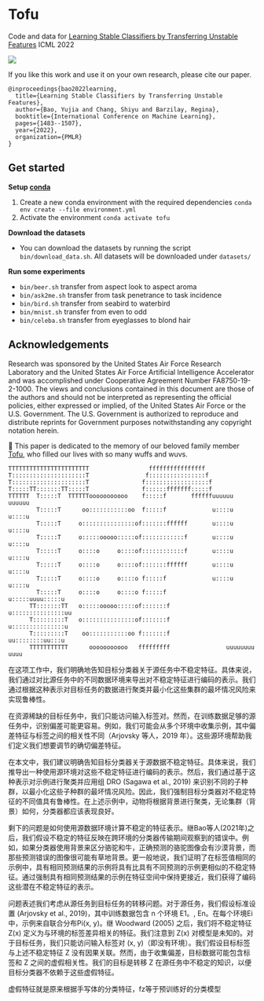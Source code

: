 # Tofu

Code and data for [Learning Stable Classifiers by Transferring Unstable Features](https://proceedings.mlr.press/v162/bao22a.html) ICML 2022

![](summary.png)

If you like this work and use it on your own research, please cite our paper.

```
@inproceedings{bao2022learning,
  title={Learning Stable Classifiers by Transferring Unstable Features},
  author={Bao, Yujia and Chang, Shiyu and Barzilay, Regina},
  booktitle={International Conference on Machine Learning},
  pages={1483--1507},
  year={2022},
  organization={PMLR}
}
```




## Get started
**Setup [conda](https://docs.conda.io/en/latest/)**
1. Create a new conda environment with the required dependencies
`conda env create --file environment.yml`
2. Activate the environment `conda activate tofu`

**Download the datasets**
+ You can download the datasets by running the script `bin/download_data.sh`. All datasets will be downloaded under `datasets/`

**Run some experiments**
+ `bin/beer.sh` transfer from aspect look to aspect aroma
+ `bin/ask2me.sh` transfer from task penetrance to task incidence
+ `bin/bird.sh` transfer from seabird to waterbird
+ `bin/mnist.sh` transfer from even to odd
+ `bin/celeba.sh` transfer from eyeglasses to blond hair

## Acknowledgements

Research was sponsored by the United States Air Force Research Laboratory and the United States Air Force Artificial Intelligence Accelerator and was accomplished under Cooperative Agreement Number FA8750-19-2-1000. The views and conclusions contained in this document are those of the authors and should not be interpreted as representing the official policies, either expressed or implied, of the United States Air Force or the U.S. Government. The U.S. Government is authorized to reproduce and distribute reprints for Government purposes notwithstanding any copyright notation herein.

🌈 This paper is dedicated to the memory of our beloved family member [Tofu](https://people.csail.mit.edu/yujia/samoyed/), who filled our lives with so many wuffs and wuvs.

```                                                                     
TTTTTTTTTTTTTTTTTTTTTTT                 ffffffffffffffff                    
T:::::::::::::::::::::T                f::::::::::::::::f                   
T:::::::::::::::::::::T               f::::::::::::::::::f                  
T:::::TT:::::::TT:::::T               f::::::fffffff:::::f                  
TTTTTT  T:::::T  TTTTTTooooooooooo    f:::::f       ffffffuuuuuu    uuuuuu  
        T:::::T      oo:::::::::::oo  f:::::f             u::::u    u::::u  
        T:::::T     o:::::::::::::::of:::::::ffffff       u::::u    u::::u  
        T:::::T     o:::::ooooo:::::of::::::::::::f       u::::u    u::::u  
        T:::::T     o::::o     o::::of::::::::::::f       u::::u    u::::u  
        T:::::T     o::::o     o::::of:::::::ffffff       u::::u    u::::u  
        T:::::T     o::::o     o::::o f:::::f             u::::u    u::::u  
        T:::::T     o::::o     o::::o f:::::f             u:::::uuuu:::::u  
      TT:::::::TT   o:::::ooooo:::::of:::::::f            u:::::::::::::::uu
      T:::::::::T   o:::::::::::::::of:::::::f             u:::::::::::::::u
      T:::::::::T    oo:::::::::::oo f:::::::f              uu::::::::uu:::u
      TTTTTTTTTTT      ooooooooooo   fffffffff                uuuuuuuu  uuuu
```
在这项工作中，我们明确地告知目标分类器关于源任务中不稳定特征。具体来说，我们通过对比源任务中的不同数据环境来导出对不稳定特征进行编码的表示。我们通过根据这种表示对目标任务的数据进行聚类并最小化这些集群的最坏情况风险来实现鲁棒性。

在资源稀缺的目标任务中，我们只能访问输入标签对。然而，在训练数据足够的源任务中，识别偏差可能更容易。例如，我们可能会从多个环境中收集示例，其中偏差特征与标签之间的相关性不同（Arjovsky 等人，2019 年）。这些源环境帮助我们定义我们想要调节的确切偏差特征。

在本文中，我们建议明确告知目标分类器关于源数据不稳定特征。具体来说，我们推导出一种使用源环境对这些不稳定特征进行编码的表示。然后，我们通过基于这种表示对示例进行聚类并应用组 DRO (Sagawa et al., 2019) 来识别不同的子种群，以最小化这些子种群的最坏情况风险。因此，我们强制目标分类器对不稳定特征的不同值具有鲁棒性。在上述示例中，动物将根据背景进行聚类，无论集群（背景）如何，分类器都应该表现良好。

剩下的问题是如何使用源数据环境计算不稳定的特征表示。继Bao等人(2021年)之后，我们假设不稳定的特征反映在跨环境的分类器传输期间观察到的错误中。例如，如果分类器使用背景来区分骆驼和牛，正确预测的骆驼图像会有沙漠背景，而那些预测错误的图像很可能有草地背景。更一般地说，我们证明了在标签值相同的示例中，具有相同预测结果的示例将具有比具有不同预测的示例更相似的不稳定特征。通过强制具有相同预测结果的示例在特征空间中保持更接近，我们获得了编码这些潜在不稳定特征的表示。

问题表述我们考虑从源任务到目标任务的转移问题。对于源任务，我们假设标准设置 (Arjovsky et al., 2019)，其中训练数据包含 n 个环境 E1。, En。在每个环境Ei中，示例来自联合分布Pi(x, y)。继 Woodward (2005) 之后，我们将不稳定特征 Z(x) 定义为与环境的标签差异相关的特征。我们注意到 Z(x) 对模型是未知的。对于目标任务，我们只能访问输入标签对 (x, y)（即没有环境）。我们假设目标标签与上述不稳定特征 Z 没有因果关联。然而，由于收集偏差，目标数据可能包含标签和 Z 之间的虚假相关性。我们的目标是转移 Z 在源任务中不稳定的知识，以便目标分类器不依赖于这些虚假特征。

虚假特征就是原来根据手写体的分类特征，fz等于预训练好的分类模型